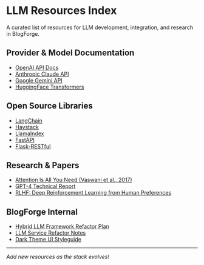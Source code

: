 # LLM Resources Index

A curated list of resources for LLM development, integration, and research in BlogForge.

## Provider & Model Documentation
- [OpenAI API Docs](https://platform.openai.com/docs/)
- [Anthropic Claude API](https://docs.anthropic.com/claude/docs)
- [Google Gemini API](https://ai.google.dev/gemini-api/docs)
- [HuggingFace Transformers](https://huggingface.co/docs/transformers/index)

## Open Source Libraries
- [LangChain](https://github.com/langchain-ai/langchain)
- [Haystack](https://haystack.deepset.ai/)
- [LlamaIndex](https://github.com/jerryjliu/llama_index)
- [FastAPI](https://fastapi.tiangolo.com/)
- [Flask-RESTful](https://flask-restful.readthedocs.io/)

## Research & Papers
- [Attention Is All You Need (Vaswani et al., 2017)](https://arxiv.org/abs/1706.03762)
- [GPT-4 Technical Report](https://cdn.openai.com/papers/gpt-4.pdf)
- [RLHF: Deep Reinforcement Learning from Human Preferences](https://arxiv.org/abs/1706.03741)

## BlogForge Internal
- [Hybrid LLM Framework Refactor Plan](./llm_framework_hybrid_refactor.md)
- [LLM Service Refactor Notes](../llm_service_refactor.md)
- [Dark Theme UI Styleguide](../frontend/dark_theme_styleguide.md)

---

*Add new resources as the stack evolves!* 